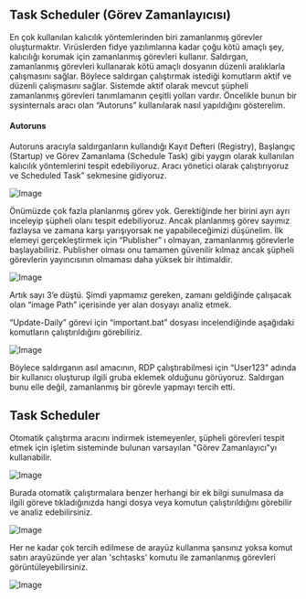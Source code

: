 ## Task Scheduler (Görev Zamanlayıcısı)

En çok kullanılan kalıcılık yöntemlerinden biri zamanlanmış görevler oluşturmaktır. Virüslerden fidye yazılımlarına kadar çoğu kötü amaçlı şey, kalıcılığı korumak için zamanlanmış görevleri kullanır. Saldırgan, zamanlanmış görevleri kullanarak kötü amaçlı dosyanın düzenli aralıklarla çalışmasını sağlar. Böylece saldırgan çalıştırmak istediği komutların aktif ve düzenli çalışmasını sağlar. Sistemde aktif olarak mevcut şüpheli zamanlanmış görevleri tanımlamanın çeşitli yolları vardır. Öncelikle bunun bir sysinternals aracı olan “Autoruns” kullanılarak nasıl yapıldığını gösterelim.

#### Autoruns

Autoruns aracıyla saldırganların kullandığı Kayıt Defteri (Registry), Başlangıç (Startup) ​​ve Görev Zamanlama (Schedule Task) gibi yaygın olarak kullanılan kalıcılık yöntemlerini tespit edebiliyoruz. Aracı yönetici olarak çalıştırıyoruz ve Scheduled Task” sekmesine gidiyoruz.

![Image](/img/s1.png)

Önümüzde çok fazla planlanmış görev yok. Gerektiğinde her birini ayrı ayrı inceleyip şüpheli olanı tespit edebiliyoruz. Ancak planlanmış görev sayımız fazlaysa ve zamana karşı yarışıyorsak ne yapabileceğimizi düşünelim. İlk elemeyi gerçekleştirmek için “Publisher” ı olmayan, zamanlanmış görevlerle başlayabiliriz. Publisher olması onu tamamen güvenilir kılmaz ancak şüpheli görevlerin yayıncısının olmaması daha yüksek bir ihtimaldir.

![Image](/img/s2.png)

Artık sayı 3’e düştü. Şimdi yapmamız gereken, zamanı geldiğinde çalışacak olan “image Path” içerisinde yer alan dosyayı analiz etmek.

“Update-Daily” görevi için “important.bat” dosyası incelendiğinde aşağıdaki komutların çalıştırıldığını görebiliriz.

![Image](/img/s3.png)

Böylece saldırganın asıl amacının, RDP çalıştırabilmesi için “User123” adında bir kullanıcı oluşturup ilgili gruba eklemek olduğunu görüyoruz. Saldırgan bunu elle değil, zamanlanmış bir görevle yapmayı tercih etti.

## Task Scheduler

Otomatik çalıştırma aracını indirmek istemeyenler, şüpheli görevleri tespit etmek için işletim sisteminde bulunan varsayılan "Görev Zamanlayıcı"yı kullanabilir.

![Image](/img/s4.png)

Burada otomatik çalıştırmalara benzer herhangi bir ek bilgi sunulmasa da ilgili göreve tıkladığınızda hangi dosya veya komutun çalıştırıldığını görebilir ve analiz edebilirsiniz.

![Image](/img/s5.png)

Her ne kadar çok tercih edilmese de arayüz kullanma şansınız yoksa komut satırı arayüzünde yer alan 'schtasks' komutu ile zamanlanmış görevleri görüntüleyebilirsiniz.

![Image](/img/s6.png)

















